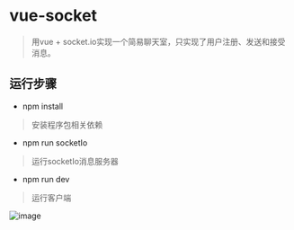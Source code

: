 # vue-socket
>用vue + socket.io实现一个简易聊天室，只实现了用户注册、发送和接受消息。
## 运行步骤
- npm install
>安装程序包相关依赖
- npm run socketIo
>运行socketIo消息服务器
- npm run dev
>运行客户端   

![image](http://images.cnblogs.com/cnblogs_com/cqhaibin/938331/o_socket-example.gif)
